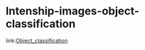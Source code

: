# Intenship-images-object-classification

link:[Object_classification](https://drive.google.com/file/d/1u2GmoM9uIAF3KXT_fGFAqtiJxRgaLVQ3/view?usp=sharing)

